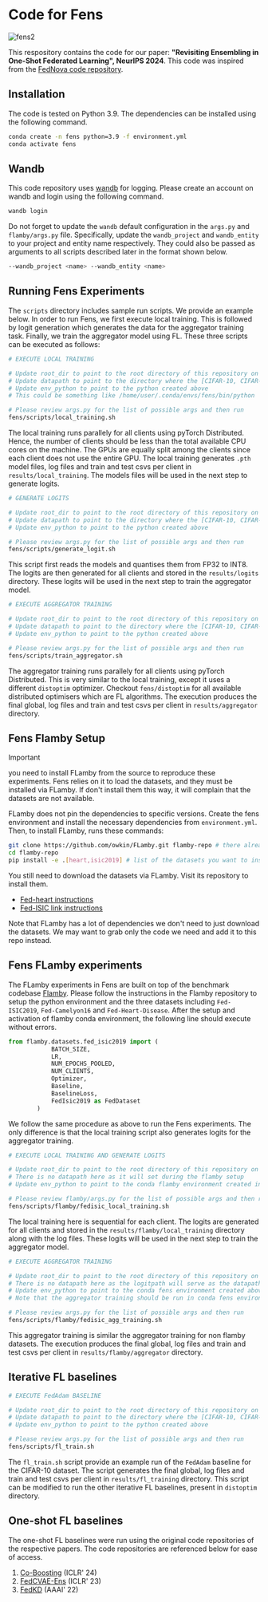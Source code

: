 # Code for Fens

![fens2](https://github.com/user-attachments/assets/a7a1575a-38fa-4386-ba2c-028fbf075840)

This respository contains the code for our paper: **"Revisiting Ensembling in One-Shot Federated Learning", NeurIPS 2024**. This code was inspired from the [FedNova code repository](https://github.com/JYWa/FedNova).

## Installation

The code is tested on Python 3.9.
The dependencies can be installed using the following command.

```bash
conda create -n fens python=3.9 -f environment.yml
conda activate fens
```

## Wandb

This code repository uses [wandb](https://wandb.ai/) for logging. Please create an account on wandb and login using the following command.

```bash
wandb login
```

Do not forget to update the `wandb` default configuration in the `args.py` and `flamby/args.py` file. Specifically, update the `wandb_project` and `wandb_entity` to your project and entity name respectively. They could also be passed as arguments to all scripts described later in the format shown below.

```bash
--wandb_project <name> --wandb_entity <name>
```

## Running Fens Experiments

The `scripts` directory includes sample run scripts. We provide an example below. In order to run Fens, we first execute local training. This is followed by logit generation which generates the data for the aggregator training task. Finally, we train the aggregator model using FL. These three scripts can be executed as follows:

```bash
# EXECUTE LOCAL TRAINING

# Update root_dir to point to the root directory of this repository on your machine
# Update datapath to point to the directory where the [CIFAR-10, CIFAR-100, SVHN] dataset is stored on your machine
# Update env_python to point to the python created above
# This could be something like /home/user/.conda/envs/fens/bin/python

# Please review args.py for the list of possible args and then run
fens/scripts/local_training.sh
```

The local training runs parallely for all clients using pyTorch Distributed. Hence, the number of clients should be less than the total available CPU cores on the machine. The GPUs are equally split among the clients since each client does not use the entire GPU. The local training generates `.pth` model files, log files and train and test csvs per client in `results/local_training`. The models files will be used in the next step to generate logits.

```bash
# GENERATE LOGITS

# Update root_dir to point to the root directory of this repository on your machine
# Update datapath to point to the directory where the [CIFAR-10, CIFAR-100, SVHN] dataset is stored on your machine
# Update env_python to point to the python created above

# Please review args.py for the list of possible args and then run
fens/scripts/generate_logit.sh
``` 
This script first reads the models and quantises them from FP32 to INT8. The logits are then generated for all clients and stored in the `results/logits` directory. These logits will be used in the next step to train the aggregator model.

```bash
# EXECUTE AGGREGATOR TRAINING

# Update root_dir to point to the root directory of this repository on your machine
# Update datapath to point to the directory where the [CIFAR-10, CIFAR-100, SVHN] dataset is stored on your machine
# Update env_python to point to the python created above

# Please review args.py for the list of possible args and then run
fens/scripts/train_aggregator.sh
```

The aggregator training runs parallely for all clients using pyTorch Distributed. This is very similar to the local training, except it uses a different `distoptim` optimizer. Checkout `fens/distoptim` for all available distributed optimisers which are FL algorithms. The execution produces the final global, log files and train and test csvs per client in `results/aggregator` directory.

## Fens Flamby Setup

> [!IMPORTANT]
> you need to install FLamby from the source to reproduce these experiments. Fens relies on it to load the datasets, and they must be installed via FLamby. If don't install them this way, it will complain that the datasets are not available.

FLamby does not pin the dependencies to specific versions.
Create the fens environment and install the necessary dependencies from `environment.yml`.
Then, to install FLamby, runs these commands:

```sh
git clone https://github.com/owkin/FLamby.git flamby-repo # there already exists a flamby dir
cd flamby-repo
pip install -e .[heart,isic2019] # list of the datasets you want to install
```

You still need to download the datasets via FLamby.
Visit its repository to install them.
- [Fed-heart instructions](https://github.com/owkin/FLamby/tree/edacf54d5211520583b0133d55ac39b6fda8324b/flamby/datasets/fed_heart_disease)
- [Fed-ISIC link instructions](https://github.com/owkin/FLamby/tree/edacf54d5211520583b0133d55ac39b6fda8324b/flamby/datasets/fed_isic2019)

Note that FLamby has a lot of dependencies we don't need to just download the datasets.
We may want to grab only the code we need and add it to this repo instead.

## Fens FLamby experiments

The FLamby experiments in Fens are built on top of the benchmark codebase [Flamby](https://github.com/owkin/FLamby). Please follow the instructions in the Flamby repository to setup the python environment and the three datasets including `Fed-ISIC2019`, `Fed-Camelyon16` and `Fed-Heart-Disease`. After the setup and activation of flamby conda environment, the following line should execute without errors. 

```python
from flamby.datasets.fed_isic2019 import (
            BATCH_SIZE,
            LR,
            NUM_EPOCHS_POOLED,
            NUM_CLIENTS,
            Optimizer,
            Baseline,
            BaselineLoss,
            FedIsic2019 as FedDataset
        )
``` 

We follow the same procedure as above to run the Fens experiments. The only difference is that the local training script also generates logits for the aggregator training. 

```bash
# EXECUTE LOCAL TRAINING AND GENERATE LOGITS

# Update root_dir to point to the root directory of this repository on your machine
# There is no datapath here as it will set during the flamby setup
# Update env_python to point to the conda flamby environment created in the flamby setup

# Please review flamby/args.py for the list of possible args and then run
fens/scripts/flamby/fedisic_local_training.sh
```

The local training here is sequential for each client. The logits are generated for all clients and stored in the `results/flamby/local_training` directory along with the log files. These logits will be used in the next step to train the aggregator model.

```bash
# EXECUTE AGGREGATOR TRAINING

# Update root_dir to point to the root directory of this repository on your machine
# There is no datapath here as the logitpath will serve as the datapath
# Update env_python to point to the conda fens environment created above
# Note that the aggregator training should be run in conda fens environment

# Please review args.py for the list of possible args and then run
fens/scripts/flamby/fedisic_agg_training.sh
```

This aggregator training is similar the aggregator training for non flamby datasets. The execution produces the final global, log files and train and test csvs per client in `results/flamby/aggregator` directory.

## Iterative FL baselines

```bash
# EXECUTE FedAdam BASELINE

# Update root_dir to point to the root directory of this repository on your machine
# Update datapath to point to the directory where the [CIFAR-10, CIFAR-100, SVHN] dataset is stored on your machine
# Update env_python to point to the python created above

# Please review args.py for the list of possible args and then run
fens/scripts/fl_train.sh
```

The `fl_train.sh` script provide an example run of the `FedAdam` baseline for the CIFAR-10 dataset. The script generates the final global, log files and train and test csvs per client in `results/fl_training` directory. This script can be modified to run the other iterative FL baselines, present in `distoptim` directory.

## One-shot FL baselines

The one-shot FL baselines were run using the original code repositories of the respective papers. The code repositories are referenced below for ease of access. 

1. [Co-Boosting](https://github.com/rong-dai/Co-Boosting) (ICLR' 24)
2. [FedCVAE-Ens](https://github.com/ceh-2000/fed_cvae) (ICLR' 23)
3. [FedKD](https://github.com/gong-xuan/FedKD) (AAAI' 22)
